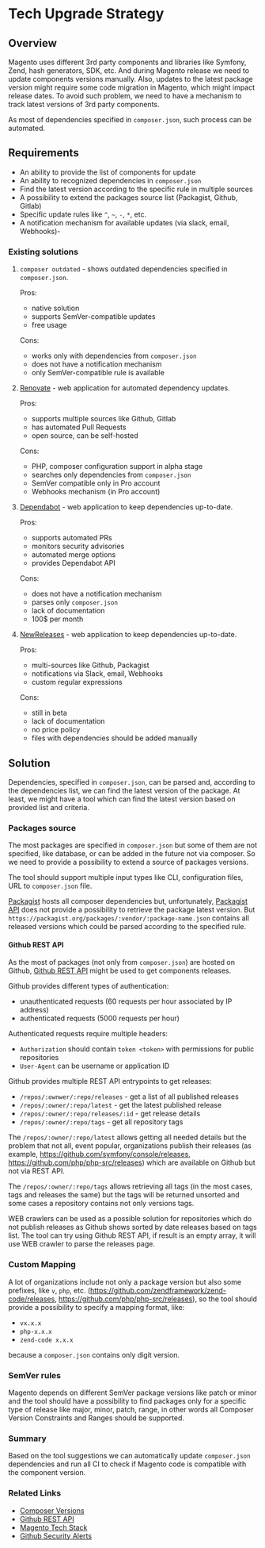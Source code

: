 # Tech Upgrade Strategy

## Overview

Magento uses different 3rd party components and libraries like Symfony, Zend, hash generators, SDK, etc. And during Magento release we need to update components versions manually. Also, updates to the latest package version might require some code migration in Magento, which might impact release dates.
To avoid such problem, we need to have a mechanism to track latest versions of 3rd party components.

As most of dependencies specified in `composer.json`, such process can be automated.

## Requirements

 - An ability to provide the list of components for update
 - An ability to recognized dependencies in `composer.json`
 - Find the latest version according to the specific rule in multiple sources
 - A possibility to extend the packages source list (Packagist, Github, Gitlab)
 - Specific update rules like `^`, `~`, `-`, `*`, etc.
 - A notification mechanism for available updates (via slack, email, Webhooks)-

### Existing solutions

1. `composer outdated` - shows outdated dependencies specified in `composer.json`.
    
    Pros:
        
    - native solution
    - supports SemVer-compatible updates
    - free usage
        
    Cons:
    
    - works only with dependencies from `composer.json`
    - does not have a notification mechanism
    - only SemVer-compatible rule is available
        
2. [Renovate](https://renovatebot.com/) - web application for automated dependency updates.

    Pros:
    
    - supports multiple sources like Github, Gitlab
    - has automated Pull Requests
    - open source, can be self-hosted
    
    Cons:
    
    - PHP, composer configuration support in alpha stage
    - searches only dependencies from `composer.json`
    - SemVer compatible only in Pro account
    - Webhooks mechanism (in Pro account)
    
3. [Dependabot](https://dependabot.com/php/) - web application to keep dependencies up-to-date.

    Pros:
    
    - supports automated PRs
    - monitors security advisories
    - automated merge options
    - provides Dependabot API
    
    Cons:
    
    - does not have a notification mechanism
    - parses only `composer.json`
    - lack of documentation
    - 100$ per month
    
4. [NewReleases](https://newreleases.io/) - web application to keep dependencies up-to-date.

    Pros:
    - multi-sources like Github, Packagist
    - notifications via Slack, email, Webhooks
    - custom regular expressions
    
    Cons:
    - still in beta
    - lack of documentation
    - no price policy
    - files with dependencies should be added manually

## Solution

Dependencies, specified in `composer.json`, can be parsed and, according to the dependencies list, we can find the latest version of the package.
At least, we might have a tool which can find the latest version based on provided list and criteria.

### Packages source 

The most packages are specified in `composer.json` but some of them are not specified, like database, or can be added in the future not via composer.
So we need to provide a possibility to extend a source of packages versions.

The tool should support multiple input types like CLI, configuration files, URL to `composer.json` file.

[Packagist](https://packagist.org) hosts all composer dependencies but, unfortunately, [Packagist API](https://packagist.org/apidoc) does not provide a possibility to retrieve the package latest version.
But `https://packagist.org/packages/:vendor/:package-name.json` contains all released versions which could be parsed according to the specified rule.

#### Github REST API

As the most of packages (not only from `composer.json`) are hosted on Github, [Github REST API](https://developer.github.com/v3/repos/releases/) might be used to get components releases.

Github provides different types of authentication:
 - unauthenticated requests (60 requests per hour associated by IP address)
 - authenticated requests (5000 requests per hour)
 
Authenticated requests require multiple headers:

 - `Authorization` should contain `token <token>` with permissions for public repositories
 - `User-Agent` can be username or application ID
 
Github provides multiple REST API entrypoints to get releases:

 - `/repos/:ownwer/:repo/releases` - get a list of all published releases
 - `/repos/:owner/:repo/latest` - get the latest published release
 - `/repos/:owner/:repo/releases/:id` - get release details
 - `/repos/:owner/:repo/tags` - get all repository tags
 
The `/repos/:owner/:repo/latest` allows getting all needed details but the problem that not all, event popular, organizations publish their releases (as example, https://github.com/symfony/console/releases, https://github.com/php/php-src/releases) which are available on Github but not via REST API.

The `/repos/:owner/:repo/tags` allows retrieving all tags (in the most cases, tags and releases the same) but the tags will be returned unsorted and some cases a repository contains not only versions tags.

WEB crawlers can be used as a possible solution for repositories which do not publish releases as Github shows sorted by date releases based on tags list. The tool can try using Github REST API, if result is an empty array, it will use WEB crawler to parse the releases page.

### Custom Mapping

A lot of organizations include not only a package version but also some prefixes, like `v`, `php`, etc.
(https://github.com/zendframework/zend-code/releases, https://github.com/php/php-src/releases), so the tool should provide a possibility to specify a mapping format, like:

 - `vx.x.x`
 - `php-x.x.x`
 - `zend-code x.x.x`
 
 because a `composer.json` contains only digit version.
 
### SemVer rules

Magento depends on different SemVer package versions like patch or minor and the tool should have a possibility to find packages only for a specific type of release like major, minor, patch, range, in other words all Composer Version Constraints and Ranges should be supported.

### Summary

Based on the tool suggestions we can automatically update `composer.json` dependencies and run all CI to check if Magento code is compatible with the component version.

### Related Links

 - [Composer Versions](https://getcomposer.org/doc/articles/versions.md)
 - [Github REST API](https://developer.github.com/v3/)
 - [Magento Tech Stack](https://devdocs.magento.com/guides/v2.3/architecture/tech-stack.html)
 - [Github Security Alerts](https://help.github.com/en/articles/about-security-alerts-for-vulnerable-dependencies)